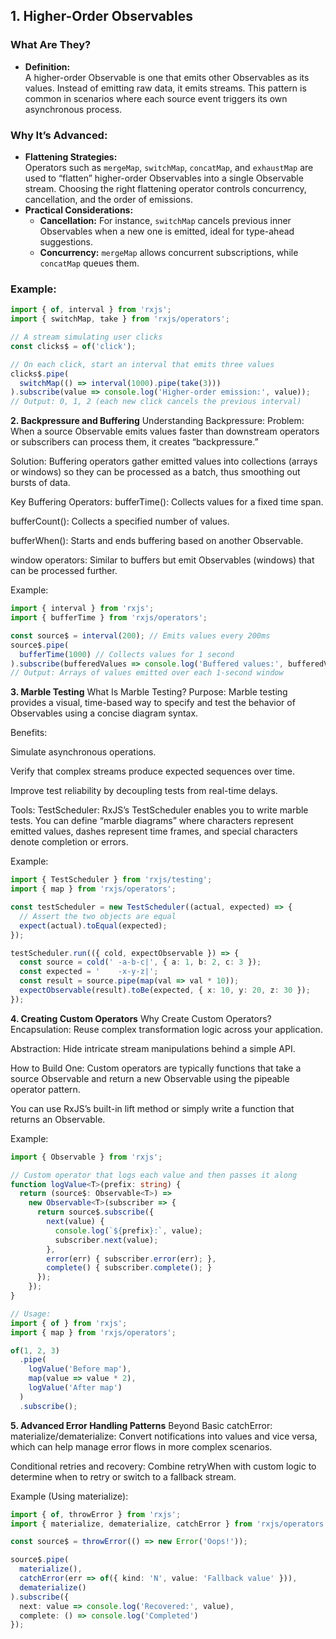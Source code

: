 ## 1. Higher-Order Observables

### What Are They?
- **Definition:**  
  A higher-order Observable is one that emits other Observables as its values. Instead of emitting raw data, it emits streams. This pattern is common in scenarios where each source event triggers its own asynchronous process.

### Why It’s Advanced:
- **Flattening Strategies:**  
  Operators such as `mergeMap`, `switchMap`, `concatMap`, and `exhaustMap` are used to “flatten” higher-order Observables into a single Observable stream. Choosing the right flattening operator controls concurrency, cancellation, and the order of emissions.
- **Practical Considerations:**  
  - **Cancellation:** For instance, `switchMap` cancels previous inner Observables when a new one is emitted, ideal for type-ahead suggestions.
  - **Concurrency:** `mergeMap` allows concurrent subscriptions, while `concatMap` queues them.

### Example:
```typescript
import { of, interval } from 'rxjs';
import { switchMap, take } from 'rxjs/operators';

// A stream simulating user clicks
const clicks$ = of('click');

// On each click, start an interval that emits three values
clicks$.pipe(
  switchMap(() => interval(1000).pipe(take(3)))
).subscribe(value => console.log('Higher-order emission:', value));
// Output: 0, 1, 2 (each new click cancels the previous interval)
```

**2. Backpressure and Buffering**
Understanding Backpressure:
Problem:
When a source Observable emits values faster than downstream operators or subscribers can process them, it creates “backpressure.”

Solution:
Buffering operators gather emitted values into collections (arrays or windows) so they can be processed as a batch, thus smoothing out bursts of data.

Key Buffering Operators:
bufferTime():
Collects values for a fixed time span.

bufferCount():
Collects a specified number of values.

bufferWhen():
Starts and ends buffering based on another Observable.

window operators:
Similar to buffers but emit Observables (windows) that can be processed further.

Example:
```typescript
import { interval } from 'rxjs';
import { bufferTime } from 'rxjs/operators';

const source$ = interval(200); // Emits values every 200ms
source$.pipe(
  bufferTime(1000) // Collects values for 1 second
).subscribe(bufferedValues => console.log('Buffered values:', bufferedValues));
// Output: Arrays of values emitted over each 1-second window
```

**3. Marble Testing**
What Is Marble Testing?
Purpose:
Marble testing provides a visual, time-based way to specify and test the behavior of Observables using a concise diagram syntax.

Benefits:

Simulate asynchronous operations.

Verify that complex streams produce expected sequences over time.

Improve test reliability by decoupling tests from real-time delays.

Tools:
TestScheduler:
RxJS’s TestScheduler enables you to write marble tests. You can define “marble diagrams” where characters represent emitted values, dashes represent time frames, and special characters denote completion or errors.

Example:
```typescript
import { TestScheduler } from 'rxjs/testing';
import { map } from 'rxjs/operators';

const testScheduler = new TestScheduler((actual, expected) => {
  // Assert the two objects are equal
  expect(actual).toEqual(expected);
});

testScheduler.run(({ cold, expectObservable }) => {
  const source = cold(' -a-b-c|', { a: 1, b: 2, c: 3 });
  const expected = '    -x-y-z|';
  const result = source.pipe(map(val => val * 10));
  expectObservable(result).toBe(expected, { x: 10, y: 20, z: 30 });
});
```

**4. Creating Custom Operators**
Why Create Custom Operators?
Encapsulation:
Reuse complex transformation logic across your application.

Abstraction:
Hide intricate stream manipulations behind a simple API.

How to Build One:
Custom operators are typically functions that take a source Observable and return a new Observable using the pipeable operator pattern.

You can use RxJS’s built-in lift method or simply write a function that returns an Observable.

Example:
```typescript
import { Observable } from 'rxjs';

// Custom operator that logs each value and then passes it along
function logValue<T>(prefix: string) {
  return (source$: Observable<T>) =>
    new Observable<T>(subscriber => {
      return source$.subscribe({
        next(value) {
          console.log(`${prefix}:`, value);
          subscriber.next(value);
        },
        error(err) { subscriber.error(err); },
        complete() { subscriber.complete(); }
      });
    });
}

// Usage:
import { of } from 'rxjs';
import { map } from 'rxjs/operators';

of(1, 2, 3)
  .pipe(
    logValue('Before map'),
    map(value => value * 2),
    logValue('After map')
  )
  .subscribe();
```

**5. Advanced Error Handling Patterns**
Beyond Basic catchError:
materialize/dematerialize:
Convert notifications into values and vice versa, which can help manage error flows in more complex scenarios.

Conditional retries and recovery:
Combine retryWhen with custom logic to determine when to retry or switch to a fallback stream.

Example (Using materialize):
```typescript
import { of, throwError } from 'rxjs';
import { materialize, dematerialize, catchError } from 'rxjs/operators';

const source$ = throwError(() => new Error('Oops!'));

source$.pipe(
  materialize(),
  catchError(err => of({ kind: 'N', value: 'Fallback value' })),
  dematerialize()
).subscribe({
  next: value => console.log('Recovered:', value),
  complete: () => console.log('Completed')
});
```